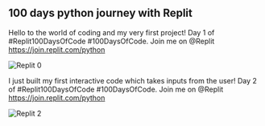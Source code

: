 ## 100 days python journey with Replit

Hello to the world of coding and my very first project! Day 1 of #Replit100DaysOfCode #100DaysOfCode. Join me on @Replit https://join.replit.com/python

![Replit 0](https://user-images.githubusercontent.com/69041949/205320114-f8d6d918-7d6d-4b01-80c3-ebdc49b143c6.jpg)


I just built my first interactive code which takes inputs from the user! Day 2 of #Replit100DaysOfCode #100DaysOfCode. Join me on @Replit https://join.replit.com/python

![Replit 2](https://user-images.githubusercontent.com/69041949/205520381-aa1c4eaa-cdbc-4cae-b586-42e218c1c131.jpg)
